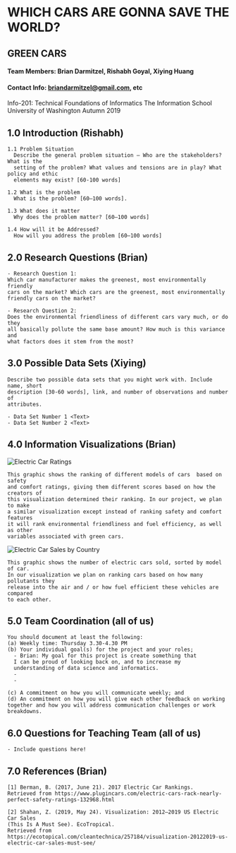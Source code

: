 # WHICH CARS ARE GONNA SAVE THE WORLD?

## GREEN CARS

#### Team Members: Brian Darmitzel, Rishabh Goyal, Xiying Huang
#### Contact Info: briandarmitzel@gmail.com, etc

Info-201: Technical Foundations of Informatics
The Information School
University of Washington
Autumn 2019

## 1.0 Introduction (Rishabh)
    1.1 Problem Situation
      Describe the general problem situation – Who are the stakeholders? What is the
      setting of the problem? What values and tensions are in play? What policy and ethic
      elements may exist? [60-100 words]

    1.2 What is the problem
      What is the problem? [60–100 words].

    1.3 What does it matter
      Why does the problem matter? [60–100 words]

    1.4 How will it be Addressed?
      How will you address the problem [60–100 words]

## 2.0 Research Questions (Brian)

    - Research Question 1:
    Which car manufacturer makes the greenest, most environmentally friendly
    cars on the market? Which cars are the greenest, most environmentally
    friendly cars on the market?

    - Research Question 2:
    Does the environmental friendliness of different cars vary much, or do they
    all basically pollute the same base amount? How much is this variance and
    what factors does it stem from the most?

## 3.0 Possible Data Sets (Xiying)
    Describe two possible data sets that you might work with. Include name, short
    description [30-60 words], link, and number of observations and number of
    attributes.

    - Data Set Number 1 <Text>
    - Data Set Number 2 <Text>

## 4.0 Information Visualizations (Brian)
![Electric Car Ratings](https://www.plugincars.com/sites/default/files/2017-ev-safety-ratings-620.jpg)  

    This graphic shows the ranking of different models of cars  based on safety
    and comfort ratings, giving them different scores based on how the creators of
    this visualization determined their ranking. In our project, we plan to make
    a similar visualization except instead of ranking safety and comfort features
    it will rank environmental friendliness and fuel efficiency, as well as other
    variables associated with green cars.

![Electric Car Sales by Country](https://cleantechnica.com/files/2019/05/US-EV-Sales-4-2019.png)  

    This graphic shows the number of electric cars sold, sorted by model of car.
    In our visualization we plan on ranking cars based on how many pollutants they
    release into the air and / or how fuel efficient these vehicles are compared
    to each other.

## 5.0 Team Coordination (all of us)
    You should document at least the following:
    (a) Weekly time: Thursday 3.30-4.30 PM
    (b) Your individual goal(s) for the project and your roles;
      - Brian: My goal for this project is create something that
      I can be proud of looking back on, and to increase my
      understanding of data science and informatics.
      -
      - 

    (c) A commitment on how you will communicate weekly; and
    (d) An commitment on how you will give each other feedback on working
    together and how you will address communication challenges or work breakdowns.

## 6.0 Questions for Teaching Team (all of us)
    - Include questions here!

## 7.0 References (Brian)
    [1] Berman, B. (2017, June 21). 2017 Electric Car Rankings.
    Retrieved from https://www.plugincars.com/electric-cars-rack-nearly-perfect-safety-ratings-132968.html

    [2] Shahan, Z. (2019, May 24). Visualization: 2012–2019 US Electric Car Sales
    (This Is A Must See). EcoTropical.
    Retrieved from https://ecotopical.com/cleantechnica/257184/visualization-20122019-us-electric-car-sales-must-see/
